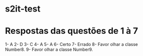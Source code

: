 # s2it-test

# Respostas das questões de 1 à 7

1- A
2- D
3- C
4- A
5- A
6- Certo
7- Errado
8- Favor olhar a classe Number8.
9- Favor olhar a classe Number9.
